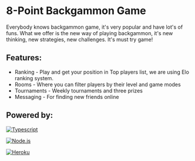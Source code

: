 8-Point Backgammon Game
==============
Everybody knows backgammon game, it's very popular and have lot's of funs. What we offer is the new way of playing backgammon, it's new thinking, new strategies, new challenges. It's must try game!


Features:
---------
* Ranking - Play and get your position in Top players list, we are using Elo ranking system.
* Rooms - Where you can filter players by their level and game modes
* Tournaments - Weekly tournaments and three prizes
* Messaging - For finding new friends online



Powered by:
----------
[![Typescript](http://www.typescriptlang.org/content/images/logo_small.png)](http://www.typescriptlang.org/)

[![Node.js](http://nodejs.org/images/logos/nodejs.png)](http://nodejs.org)

[![Heroku](https://d1lpkba4w1baqt.cloudfront.net/heroku-logo-light-234x60.png)](http://heroku.com)

